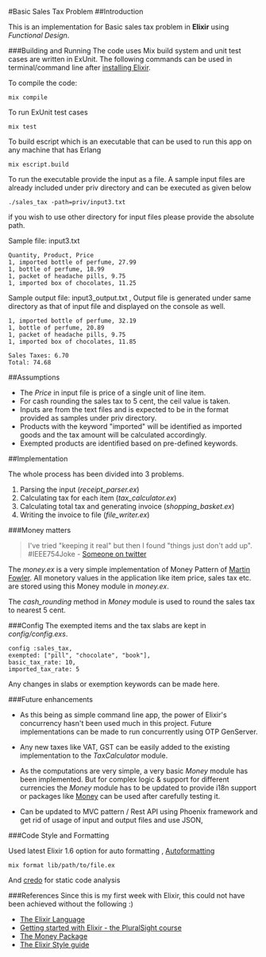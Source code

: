#Basic Sales Tax Problem
##Introduction

This is an implementation for Basic sales tax problem in **Elixir** using *Functional Design*.

###Building and Running
The code uses Mix build system and unit test cases are written in ExUnit. The following commands can be used in terminal/command line after [installing Elixir](https://elixir-lang.org/install.html).

To compile the code:

	mix compile

To run ExUnit test cases

	mix test

To build escript which is an executable that can be used to run this app on any machine that has Erlang

	mix escript.build

To run the executable provide the input as a file. A sample input files are already included under priv directory and can be executed  as given below

	./sales_tax -path=priv/input3.txt

if you wish to use other directory for input files please provide the absolute path. 	

Sample file: input3.txt

	Quantity, Product, Price
	1, imported bottle of perfume, 27.99
	1, bottle of perfume, 18.99
	1, packet of headache pills, 9.75
	1, imported box of chocolates, 11.25

Sample output file: input3_output.txt , Output file is generated under same directory as that of input file and displayed on the console as well.

	1, imported bottle of perfume, 32.19
	1, bottle of perfume, 20.89
	1, packet of headache pills, 9.75
	1, imported box of chocolates, 11.85

	Sales Taxes: 6.70
	Total: 74.68

##Assumptions

* The *Price* in input file is price of a single unit of line item.
* For cash rounding the sales tax to 5 cent, the ceil value is taken.
* Inputs are from the text files and is expected to be in the format provided as samples under priv directory.
* Products with the keyword "imported" will be identified as imported goods and the tax amount will be calculated accordingly.
* Exempted products are identified based on pre-defined keywords.  

##Implementation

The whole process has been divided into 3 problems.

1. Parsing the input  (*receipt_parser.ex*)
2. Calculating tax for each item (*tax_calculator.ex*)
3. Calculating total tax and generating invoice (*shopping_basket.ex*)
4. Writing the invoice to file (*file_writer.ex*)



###Money matters
> I've tried "keeping it real" but then I found "things just don't add up". #IEEE754Joke - [Someone on twitter](https://twitter.com/chrisoldwood/status/632104876705730560)

The *money.ex* is a very simple implementation of Money Pattern of [Martin Fowler](https://martinfowler.com/eaaCatalog/money.html). All monetory values in the application like item price, sales tax etc. are stored using this Money module in *money.ex*.

The *cash_rounding* method in *Money* module is used to round the sales tax to nearest 5 cent.

###Config
The exempted items and the tax slabs are kept in *config/config.exs*.

	config :sales_tax,
	exempted: ["pill", "chocolate", "book"],
	basic_tax_rate: 10,
	imported_tax_rate: 5
Any changes in slabs or exemption keywords can be made here.

###Future enhancements

* As this being as simple command line app, the power of Elixir's concurrency hasn't been used much in this project. Future implementations can be made to run concurrently using OTP GenServer.

* Any new taxes like VAT, GST can be easily added to the existing implementation to the *TaxCalculator* module.
* As the computations are very simple, a very basic *Money* module has been implemented. But for complex logic & support for different currencies the *Money* module has to be updated to provide i18n support or packages like [Money](https://hex.pm/packages/money/) can be used after carefully testing it.
* Can be updated to MVC pattern / Rest API using Phoenix framework and get rid of usage of input and output files and use JSON,

###Code Style and Formatting

Used latest Elixir 1.6 option for auto formatting , [Autoformatting](https://hashrocket.com/blog/posts/format-your-elixir-code-now)

	mix format lib/path/to/file.ex

And [credo](https://hex.pm/packages/credo) for static code analysis

###References
Since this is my first week with Elixir, this could not have been achieved without the following :)

* [The Elixir Language](https://elixir-lang.org)
* [Getting started with Elixir - the PluralSight course](https://app.pluralsight.com/courses/elixir-getting-started)
* [The Money Package](https://github.com/liuggio/money)
* [The Elixir Style guide](https://github.com/christopheradams/elixir_style_guide)
